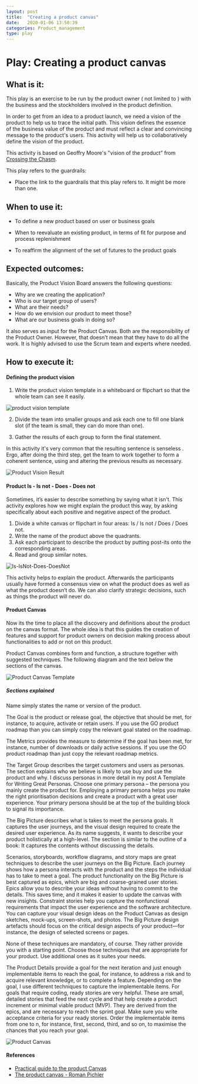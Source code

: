 ```yaml
---
layout: post
title:  "Creating a product canvas"
date:   2020-01-06 13:50:39
categories: Product_management
type: play
---
```


# Play: Creating a product canvas

## What is it:

This play is an exercise to be run by the product owner ( not limited to ) with the business and the stockholders involved in the product definition.

In order to get from an idea to a product launch, we need a vision of the product to help us to trace the initial path. This vision defines the essence of the business value of the product and must reflect a clear and convincing message to the product's users. This activity will help us to collaboratively define the vision of the product.

This activity is based on Geoffry Moore's "vision of the product” from [Crossing the Chasm](https://www.amazon.com/gp/product/0062292986?ie=UTF8&tag=martinfowlerc-20&linkCode=as2&camp=1789&creative=9325&creativeASIN=0062292986).

This play refers to the guardrails:

-   Place the link to the guardrails that this play refers to. It might be more than one.


## When to use it:

- To define a new product based on user or business goals

- When to reevaluate an existing product, in terms of fit for purpose and process replenishment

- To reaffirm the alignment of the set of futures to the product goals


## Expected outcomes:

Basically, the Product Vision Board answers the following questions:

* Why are we creating the application?
* Who is our target group of users?
* What are their needs?
* How do we envision our product to meet those?
* What are our business goals in doing so?

It also serves as input for the Product Canvas. Both are the responsibility of the Product Owner. However, that doesn’t mean that they have to do all the work. It is highly advised to use the Scrum team and experts where needed.

## How to execute it:



#### Defining the product vision

1. Write the product vision template in a whiteboard or flipchart so that the whole team can see it easily.

![product vision template](./images/product%20vision%20template.png)

2. Divide the team into smaller groups and ask each one to fill one blank slot (if the team is small, they can do more than one).

3. Gather the results of each group to form the final statement.

In this activity it's very common that the resulting sentence is senseless . Ergo, after doing the third step, get the team to work together to form a coherent sentence, using and altering the previous results as necessary.

![Product Vision Result](./images/Product%20Vision%20result.png)

#### Product Is - Is not - Does - Does not

Sometimes, it’s easier to describe something by saying what it isn't. This activity explores how we might explain the product this way, by asking specifically about each positive and negative aspect of the product.

1. Divide a white canvas or flipchart in four areas: Is / Is not / Does / Does not.
2. Write the name of the product above the quadrants.
3. Ask each participant to describe the product by putting post-its onto the corresponding areas.
4. Read and group similar notes.

![Is-IsNot-Does-DoesNot](./images/Is-isnot.png)

This activity helps to explain the product. Afterwards the participants usually have formed a consensus view on what the product does as well as what the product doesn’t do. We can also clarify strategic decisions, such as things the product will never do.

#### Product Canvas

Now its the time to place all the discovery and definitions about the product on the canvas format. The whole idea is that this guides the creation of features and support for product owners on decision making process about functionalities to add or not on this product.

Product Canvas combines form and function, a structure together with suggested techniques. The following diagram and the text below the sections of the canvas.

![Product Canvas Template](./images/Product_Canvas_Template.png)

##### Sections explained

Name simply states the name or version of the product.

The Goal is the product or release goal, the objective that should be met, for instance, to acquire, activate or retain users. If you use the GO product roadmap than you can simply copy the relevant goal stated on the roadmap.

The Metrics provides the measure to determine if the goal has been met, for instance, number of downloads or daily active sessions. If you use the GO product roadmap than just copy the relevant roadmap metrics.

The Target Group describes the target customers and users as personas. The section explains who we believe is likely to use buy and use the product and why. I discuss personas in more detail in my post A Template for Writing Great Personas. Choose one primary persona – the persona you mainly create the product for. Employing a primary persona helps you make the right prioritisation decisions and create a product with a great user experience. Your primary persona should be at the top of the building block to signal its importance.

The Big Picture describes what is takes to meet the persona goals. It captures the user journeys, and the visual design required to create the desired user experience. As its name suggests, it wants to describe your product holistically at a high-level. The section is similar to the outline of a book: It captures the contents without discussing the details.

Scenarios, storyboards, workflow diagrams, and story maps are great techniques to describe the user journeys on the Big Picture. Each journey shows how a persona interacts with the product and the steps the individual has to take to meet a goal. The product functionality on the Big Picture is best captured as epics, which are big and coarse-grained user stories. Epics allow you to describe your ideas without having to commit to the details. This saves time, and it makes it easier to update the canvas with new insights. Constraint stories help you capture the nonfunctional requirements that impact the user experience and the software architecture. You can capture your visual design ideas on the Product Canvas as design sketches, mock-ups, screen-shots, and photos. The Big Picture design artefacts should focus on the critical design aspects of your product—for instance, the design of selected screens or pages.

None of these techniques are mandatory, of course. They rather provide you with a starting point. Choose those techniques that are appropriate for your product. Use additional ones as it suites your needs.

The Product Details provide a goal for the next iteration and just enough implementable items to reach the goal, for instance, to address a risk and to acquire relevant knowledge, or to complete a feature. Depending on the goal, I use different techniques to capture the implementable items. For goals that require coding, ready stories are very helpful. These are small, detailed stories that feed the next cycle and that help create a product increment or minimal viable product (MVP). They are derived from the epics, and are necessary to reach the sprint goal. Make sure you write acceptance criteria for your ready stories. Order the implementable items from one to n, for instance, first, second, third, and so on, to maximise the chances that you reach your goal.

![Product Canvas](./images/Product_Canvas.png)


#### References

- [Practical guide to the product Canvas](https://www.mendix.com/blog/a-practical-guide-to-the-product-canvas/)
- [The product canvas - Roman Pichler](https://www.romanpichler.com/blog/the-product-canvas/)

